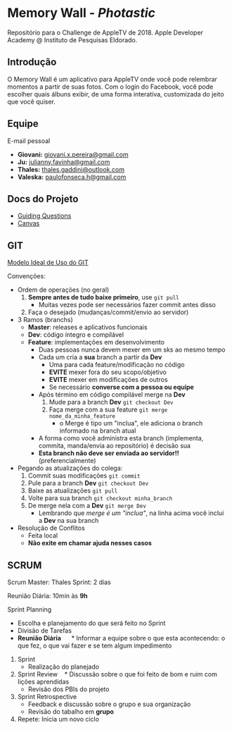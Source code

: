 # **Memory Wall** - *Photastic*

Repositório para o Challenge de AppleTV de 2018.
Apple Developer Academy @ Instituto de Pesquisas Eldorado.

## Introdução

O Memory Wall é um aplicativo para AppleTV onde você pode relembrar momentos a partir de suas fotos. Com o login do Facebook, você pode escolher quais álbuns exibir, de uma forma interativa, customizada do jeito que você quiser.

## Equipe
E-mail pessoal
* **Giovani:**    giovani.x.pereira@gmail.com
* **Ju:**         julianny.favinha@gmail.com
* **Thales:**     thales.gaddini@outlook.com
* **Valeska:**    paulofonseca.h@gmail.com

## Docs do Projeto
* [Guiding Questions]()
* [Canvas]()

## GIT
[Modelo Ideal de Uso do GIT](http://nvie.com/posts/a-successful-git-branching-model/)

Convenções:
* Ordem de operações (no geral)
    1. **Sempre antes de tudo baixe primeiro**, use ` git pull `
        * Muitas vezes pode ser necessários fazer commit antes disso
    2. Faça o desejado (mudanças/commit/envio ao servidor)
* 3 Ramos (branchs)
    * **Master**: releases e aplicativos funcionais
    * **Dev**: código íntegro e compilável
    * **Feature**: implementações em desenvolvimento
        * Duas pessoas nunca devem mexer em um sks ao mesmo tempo
        * Cada um cria a **sua** branch a partir da **Dev**
            * Uma para cada feature/modificação no código
            * **EVITE** mexer fora do seu scopo/objetivo
            * **EVITE** mexer em modificações de outros
            * Se necessário **converse com a pessoa ou equipe**
        * Após término em código compilável merge na **Dev**
            1. Mude para a branch **Dev** `git checkout Dev`
            2. Faça merge com a sua feature `git merge nome_da_minha_feature`
                * o Merge é tipo um "inclua", ele adiciona o branch informado na branch atual
        * A forma como você administra esta branch (implementa, commita, manda/envia ao repositório) é decisão sua
        * **Esta branch não deve ser enviada ao servidor!!** (preferencialmente)
* Pegando as atualizações do colega:
    1. Commit suas modificações `git commit`
    2. Pule para a branch **Dev** `git checkout Dev`
    3. Baixe as atualizações `git pull`
    4. Volte para sua branch `git checkout minha_branch`
    5. De merge nela com a **Dev** `git merge Dev`
        * Lembrando que *merge é um "inclua"*, na linha acima você inclui a **Dev** na sua branch
* Resolução de Conflitos
    * Feita local
    * **Não exite em chamar ajuda nesses casos**

## SCRUM
Scrum Master: Thales
Sprint: 2 dias

Reunião Diária: 10min às **9h**

Sprint Planning
  * Escolha e planejamento do que será feito no Sprint
  * Divisão de Tarefas
  * **Reunião Diária**
      * Informar a equipe sobre o que esta acontecendo: o que fez, o que vai fazer e se tem algum impedimento

1. Sprint
    * Realização do planejado
2. Sprint Review
    * Discussão sobre o que foi feito de bom e ruim com lições aprendidas
    * Revisão dos PBIs do projeto
3. Sprint Retrospective
    * Feedback e discussão sobre o grupo e sua organização
    * Revisão do tabalho em **grupo**
4. Repete: Inicia um novo ciclo
